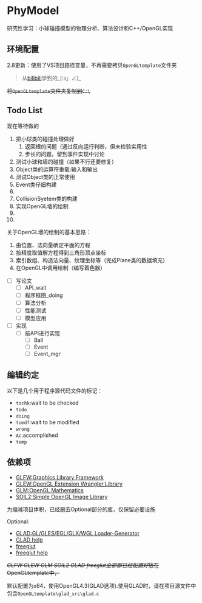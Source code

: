 # PhyModel

研究性学习：小球碰撞模型的物理分析、算法设计和C++/OpenGL实现

## 环境配置

2.8更新：使用了VS项目路径变量，不再需要拷贝`OpenGLtemplate`文件夹

>从[bilibili](https://www.bilibili.com/video/BV1MJ411u7Bc)学到的\_(:з」∠)\_

~~将`OpenGLtemplate`文件夹复制到`C:\`~~

## Todo List

现在等待做的

1. 把小球类的碰撞处理做好
   1. 返回根的问题（通过反向运行判断，但未检验实用性
   2. 步长的问题，留到事件实现中讨论
2. 测试小球和墙的碰撞（如果不行还要修复）
3. Object类的运算符重载:输入和输出
4. 测试Object类的正常使用
5. Event类仔细构建
6. 
7. CollisionSyetem类的构建
8. 实现OpenGL墙的绘制
9. 
10. 

关于OpenGL墙的绘制的基本思路：

1. 由位置、法向量确定平面的方程
2. 按精度取值解方程得到三角形顶点坐标
3. 索引数组、构造法向量、纹理坐标等（完成Plane类的数据填充）
4. 在OpenGL中调用绘制（编写着色器）

- [ ] 写论文
    - [ ] API_wait
    - [ ] 程序框图_doing
    - [ ] 算法分析
    - [ ] 性能测试
    - [ ] 模型应用
- [ ] 实现
    - [ ] 按API进行实现
        - [ ] Ball
        - [ ] Event
        - [ ] Event_mgr

## 编辑约定

以下是几个用于程序源代码文件的标记：

* `tochk`:wait to be checked
* `todo`
* `doing`
* `tomdf`:wait to be modified
* `wrong`
* `Ac`:accomplished
* `temp`

## 依赖项

* [GLFW:Graphics Library Framework](https://github.com/glfw/glfw)
* [GLEW:OpenGL Extension Wrangler Library](http://glew.sourceforge.net/)
* [GLM:OpenGL Mathematics](https://github.com/g-truc/glm)
* [SOIL2:Simple OpenGL Image Library](https://github.com/SpartanJ/soil2)

为缩减项目体积，已经删去Optional部分的库，仅保留必要设施

Optional:

* [GLAD:GL/GLES/EGL/GLX/WGL Loader-Generator](https://github.com/Dav1dde/glad)
* [GLAD help](https://blog.csdn.net/sigmarising/article/details/80470054)
* [freeglut](https://www.transmissionzero.co.uk/software/freeglut-devel/)
* [freeglut help](https://www.2bboy.com/archives/181.html)

~~*GLFW GLEW GLM SOIL2 GLAD freeglut全部都已经配置好*放在OpenGLtemplate中，~~

默认配置为x64，使用OpenGL4.3(GLAD选项).使用GLAD时，请在项目源文件中包含`OpenGLtemplate\glad_src\glad.c`
